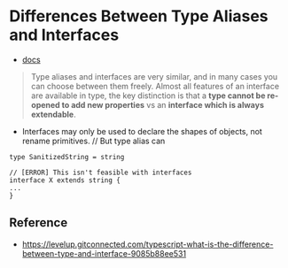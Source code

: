 # Differences Between Type Aliases and Interfaces
- [docs](https://www.typescriptlang.org/docs/handbook/2/everyday-types.html#differences-between-type-aliases-and-interfaces)
> Type aliases and interfaces are very similar, and in many cases you can choose between them freely. Almost all features of an interface are available in type, the key distinction is that a **type cannot be re-opened to add new properties** vs an **interface which is always extendable**. 

- Interfaces may only be used to declare the shapes of objects, not rename primitives. // But type alias can
```
type SanitizedString = string

// [ERROR] This isn't feasible with interfaces
interface X extends string {
...
}
```

## Reference
- https://levelup.gitconnected.com/typescript-what-is-the-difference-between-type-and-interface-9085b88ee531

